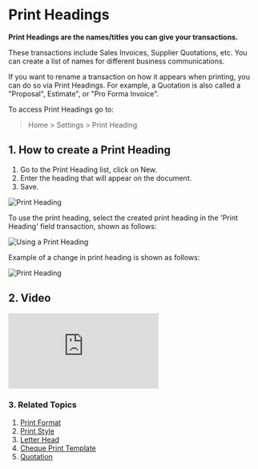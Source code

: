 <!-- add-breadcrumbs -->
# Print Headings

**Print Headings are the names/titles you can give your transactions.**

These transactions include Sales Invoices, Supplier Quotations, etc. You can create a list of names for different business communications.

If you want to rename a transaction on how it appears when printing, you can do so via Print Headings. For example, a Quotation is also called a "Proposal", Estimate", or "Pro Forma Invoice".

To access Print Headings go to:

> Home > Settings > Print Heading

## 1. How to create a Print Heading
1. Go to the Print Heading list, click on New.
1. Enter the heading that will appear on the document.
1. Save.

  <img class="screenshot" alt="Print Heading" src="{{docs_base_url}}/assets/img/setup/print/print-heading.png">

To use the print heading, select the created print heading in the 'Print Heading' field transaction, shown as follows:

![Using a Print Heading](/docs/v13/assets/img/setup/print/use-print-heading.gif)

Example of a change in print heading is shown as follows:

<img class="screenshot" alt="Print Heading" src="{{docs_base_url}}/assets/img/setup/print/print-heading-1.png">

## 2. Video
<div class="embed-container">
  <iframe src="https://www.youtube.com/embed/cKZHcx1znMc?start=58&end=82&rel=0" frameborder="0" allow="autoplay; encrypted-media" allowfullscreen>
  </iframe>
</div>

### 3. Related Topics
1. [Print Format](/docs/v13/user/manual/en/setting-up/print/print-format)
1. [Print Style](/docs/v13/user/manual/en/setting-up/print/print-style)
1. [Letter Head](/docs/v13/user/manual/en/setting-up/print/letter-head)
1. [Cheque Print Template](/docs/v13/user/manual/en/setting-up/print/cheque-print-template)
1. [Quotation](/docs/v13/user/manual/en/selling/quotation)
